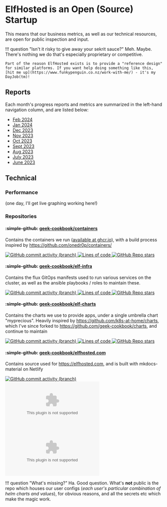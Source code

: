 # ElfHosted is an Open (Source) Startup

This means that our business metrics, as well as our technical resources, are open for public inspection and input.

!!! question "Isn't it risky to give away your sekrit sauce?"
    Meh. Maybe. There's nothing we do that's especially proprietary or competitive.
    
    Part of the reason ElfHosted exists is to provide a "reference design" for similar platforms. If you want help doing something like this, [hit me up](https://www.funkypenguin.co.nz/work-with-me/) - it's my DayJob(tm)!

## Reports

Each month's progress reports and metrics are summarized in the left-hand navigation column, and are listed below:

* [Feb 2024](/open/feb-2024/)
* [Jan 2024](/open/jan-2024/)
* [Dec 2023](/open/dec-2023/)
* [Nov 2023](/open/nov-2023/)
* [Oct 2023](/open/oct-2023/)
* [Sept 2023](/open/september-2023/)
* [Aug 2023](/open/august-2023/)
* [July 2023](/open/july-2023/)
* [June 2023](/open/june-2023/)

## Technical

### Performance

(one day, I'll get live graphing working here!)

### Repositories

#### :simple-github: [geek-cookbook/containers](https://github.com/geek-cookbook/containers) 

Contains the containers we run ([available at ghcr.io](https://github.com/orgs/geek-cookbook/packages)), with a build process inspired by https://github.com/onedr0p/containers/

[![GitHub commit activity (branch)](https://img.shields.io/github/commit-activity/w/geek-cookbook/containers/main)
![Lines of code](https://img.shields.io/tokei/lines/github/geek-cookbook/containers)
![GitHub Repo stars](https://img.shields.io/github/stars/geek-cookbook/containers)](https://github.com/geek-cookbook/containers)
 
#### :simple-github: [geek-cookbook/elf-infra](https://github.com/geek-cookbook/elf-infra)

Contains the flux GitOps manifests used to run various services on the cluster, as well as the ansible playbooks / roles to maintain these.

[![GitHub commit activity (branch)](https://img.shields.io/github/commit-activity/w/geek-cookbook/elf-infra/main)
![Lines of code](https://img.shields.io/tokei/lines/github/geek-cookbook/elf-infra)
![GitHub Repo stars](https://img.shields.io/github/stars/geek-cookbook/elf-infra)](https://github.com/geek-cookbook/elf-infra)

#### :simple-github: [geek-cookbook/elf-charts](https://github.com/geek-cookbook/elf-charts)

Contains the charts we use to provide apps, under a single umbrella chart "myprecious". Heavily inspired by https://github.com/k8s-at-home/charts, which I've since forked to https://github.com/geek-cookbook/charts, and continue to maintain

[![GitHub commit activity (branch)](https://img.shields.io/github/commit-activity/w/geek-cookbook/elf-charts/main)
![Lines of code](https://img.shields.io/tokei/lines/github/geek-cookbook/elf-charts)
![GitHub Repo stars](https://img.shields.io/github/stars/geek-cookbook/elf-charts)](https://github.com/geek-cookbook/elf-charts)

#### :simple-github: [geek-cookbook/elfhosted.com](https://github.com/geek-cookbook/elfhosted.com)

Contains source used for https://elfhosted.com, and is built with mkdocs-material on Netlify

[![GitHub commit activity (branch)](https://img.shields.io/github/commit-activity/w/geek-cookbook/elfhosted.com/main)
![Lines of code](https://img.shields.io/tokei/lines/github/geek-cookbook/elfhosted.com)
![GitHub Repo stars](https://img.shields.io/github/stars/geek-cookbook/elfhosted.com)](https://github.com/geek-cookbook/elfhosted.com)

!!! question "What's missing?"
    Ha. Good question. What's **not** public is the repo which houses our user configs (*each user's particular combination of helm charts and values*), for obvious reasons, and all the secrets etc which make the magic work.
